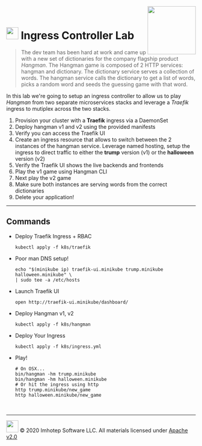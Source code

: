 <img src="../assets/k8sland.png" align="right" width="128" height="auto"/>

<br/>

# <img src="../assets/lab.png" width="32" height="auto"/> Ingress Controller Lab

> The dev team has been hard at work and came up with a new set of dictionaries
> for the company flagship product *Hangman*. The Hangman game is composed of
> 2 HTTP services: hangman and dictionary. The dictionary service serves a
> collection of words. The hangman service calls the dictionary to get a list
> of words, picks a random word and seeds the guessing game with that word.

In this lab we're going to setup an ingress controller to allow us to play
*Hangman* from two separate microservices stacks and leverage a *Traefik* ingress
to mutiplex across the two stacks.

1. Provision your cluster with a **Traefik** ingress via a DaemonSet
1. Deploy hangman v1 and v2 using the provided manifests
1. Verify you can access the Traefik UI
1. Create an ingress resource that allows to switch between the 2 instances of
   the hangman service. Leverage named hosting, setup the ingress to direct
   traffic to either the **trump** version (v1) or the **halloween** version (v2)
1. Verify the Traefik UI shows the live backends and frontends
1. Play the v1 game using Hangman CLI
1. Next play the v2 game
1. Make sure both instances are serving words from the correct dictionaries
1. Delete your application!

---
## Commands

- Deploy Traefik Ingress + RBAC

    ```shell
    kubectl apply -f k8s/traefik
    ```

- Poor man DNS setup!

    ```shell
    echo "$(minikube ip) traefik-ui.minikube trump.minikube halloween.minikube" \
    | sudo tee -a /etc/hosts
    ```

- Launch Traefik UI

    ```shell
    open http://traefik-ui.minikube/dashboard/
    ```

- Deploy Hangman v1, v2

    ```shell
    kubectl apply -f k8s/hangman
    ```

- Deploy Your Ingress

    ```shell
    kubectl apply -f k8s/ingress.yml
    ```

- Play!

  ```shell
  # On OSX...
  bin/hangman -hm trump.minikube
  bin/hangman -hm halloween.minikube
  # Or hit the ingress using http
  http trump.minikube/new_game
  http halloween.minikube/new_game
  ```

<br/>

---
<img src="../assets/imhotep_logo.png" width="32" height="auto"/> © 2020 Imhotep Software LLC.
All materials licensed under [Apache v2.0](http://www.apache.org/licenses/LICENSE-2.0)
